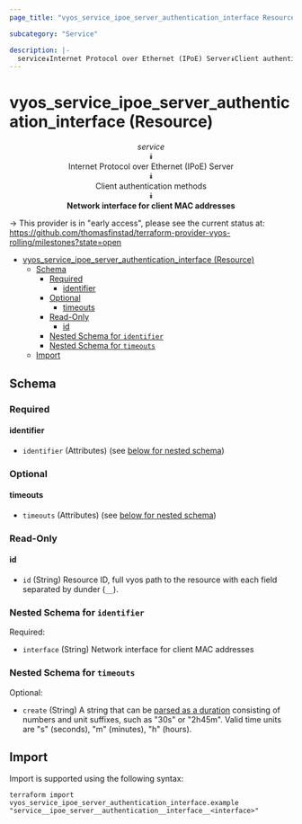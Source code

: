 ```yaml
---
page_title: "vyos_service_ipoe_server_authentication_interface Resource - vyos"

subcategory: "Service"

description: |-
  service⯯Internet Protocol over Ethernet (IPoE) Server⯯Client authentication methods⯯Network interface for client MAC addresses
---
```


# vyos_service_ipoe_server_authentication_interface (Resource)
<center>

*service*  
⯯  
Internet Protocol over Ethernet (IPoE) Server  
⯯  
Client authentication methods  
⯯  
**Network interface for client MAC addresses**


</center>

-> This provider is in "early access", please see the current status at: https://github.com/thomasfinstad/terraform-provider-vyos-rolling/milestones?state=open

<!--TOC-->

- [vyos_service_ipoe_server_authentication_interface (Resource)](#vyos_service_ipoe_server_authentication_interface-resource)
  - [Schema](#schema)
    - [Required](#required)
      - [identifier](#identifier)
    - [Optional](#optional)
      - [timeouts](#timeouts)
    - [Read-Only](#read-only)
      - [id](#id)
    - [Nested Schema for `identifier`](#nested-schema-for-identifier)
    - [Nested Schema for `timeouts`](#nested-schema-for-timeouts)
  - [Import](#import)

<!--TOC-->

<!-- schema generated by tfplugindocs -->
## Schema

### Required

#### identifier
- `identifier` (Attributes) (see [below for nested schema](#nestedatt--identifier))

### Optional

#### timeouts
- `timeouts` (Attributes) (see [below for nested schema](#nestedatt--timeouts))

### Read-Only

#### id
- `id` (String) Resource ID, full vyos path to the resource with each field separated by dunder (`__`).

<a id="nestedatt--identifier"></a>
### Nested Schema for `identifier`

Required:

- `interface` (String) Network interface for client MAC addresses


<a id="nestedatt--timeouts"></a>
### Nested Schema for `timeouts`

Optional:

- `create` (String) A string that can be [parsed as a duration](https://pkg.go.dev/time#ParseDuration) consisting of numbers and unit suffixes, such as &#34;30s&#34; or &#34;2h45m&#34;. Valid time units are &#34;s&#34; (seconds), &#34;m&#34; (minutes), &#34;h&#34; (hours).

## Import

Import is supported using the following syntax:

```shell
terraform import vyos_service_ipoe_server_authentication_interface.example "service__ipoe_server__authentication__interface__<interface>"
```
